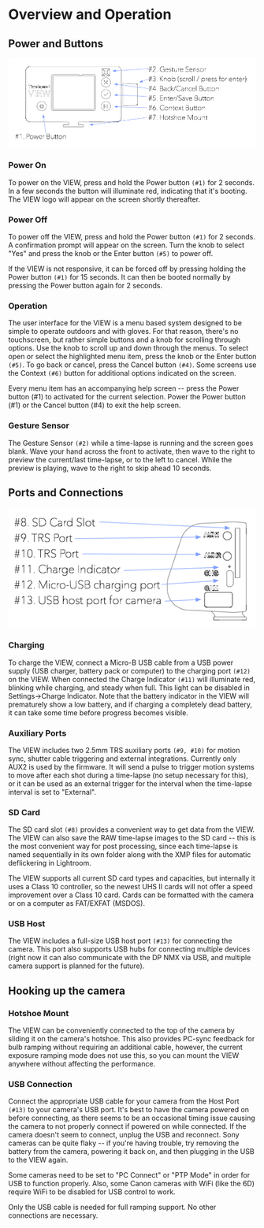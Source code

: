 # Overview and Operation

## Power and Buttons

![Front Overview](images/view-overview-front.png)

### Power On

To power on the VIEW, press and hold the Power button `(#1)` for 2 seconds.  In a few seconds the button will illuminate red, indicating that it's booting.  The VIEW logo will appear on the screen shortly thereafter. 

### Power Off

To power off the VIEW, press and hold the Power button `(#1)` for 2 seconds.  A confirmation prompt will appear on the screen.  Turn the knob to select "Yes" and 
press the knob or the Enter button `(#5)` to power off.

If the VIEW is not responsive, it can be forced off by pressing holding the Power button `(#1)` for 15 seconds.  It can then be booted normally by pressing the Power button again for 2 seconds.

### Operation

The user interface for the VIEW is a menu based system designed to be simple to operate outdoors and with gloves.  For that reason, there's no touchscreen, but rather simple buttons and a knob for scrolling through options.  Use the knob to scroll up and down through the menus.  To select open or select the highlighted menu item, press the knob or the Enter button `(#5)`.  To go back or cancel, press the Cancel button `(#4)`.  Some screens use the Context `(#6)` button for additional options indicated on the screen.

<aside class="success">Every menu item has an accompanying help screen -- press the Power button (#1) to activated for the current selection.  Power the Power button (#1) or the Cancel button (#4) to exit the help screen.</aside>

### Gesture Sensor

The Gesture Sensor `(#2)` while a time-lapse is running and the screen goes blank.  Wave your hand across the front to activate, then wave to the right to preview the current/last time-lapse, or to the left to cancel.  While the preview is playing, wave to the right to skip ahead 10 seconds.

## Ports and Connections

![Front Overview](images/view-overview-side.png)

### Charging

To charge the VIEW, connect a Micro-B USB cable from a USB power supply (USB charger, battery pack or computer) to the charging port `(#12)` on the VIEW.  When connected the Charge Indicator `(#11)` will illuminate red, blinking while charging, and steady when full.  This light can be disabled in Settings->Charge Indicator.  Note that the battery indicator in the VIEW will prematurely show a low battery, and if charging a completely dead battery, it can take some time before progress becomes visible.

### Auxiliary Ports

The VIEW includes two 2.5mm TRS auxiliary ports `(#9, #10)` for motion sync, shutter cable triggering and external integrations.  Currently only AUX2 is used by the firmware.  It will send a pulse to trigger motion systems to move after each shot during a time-lapse (no setup necessary for this), or it can be used as an external trigger for the interval when the time-lapse interval is set to "External".

### SD Card

The SD card slot `(#8)` provides a convenient way to get data from the VIEW.  The VIEW can also save the RAW time-lapse images to the SD card -- this is the most convenient way for post processing, since each time-lapse is named sequentially in its own folder along with the XMP files for automatic deflickering in Lightroom.

The VIEW supports all current SD card types and capacities, but internally it uses a Class 10 controller, so the newest UHS II cards will not offer a speed improvement over a Class 10 card.  Cards can be formatted with the camera or on a computer as FAT/EXFAT (MSDOS).

### USB Host

The VIEW includes a full-size USB host port `(#13)` for connecting the camera.  This port also supports USB hubs for connecting multiple devices (right now it can also communicate with the DP NMX via USB, and multiple camera support is planned for the future).

## Hooking up the camera

### Hotshoe Mount

The VIEW can be conveniently connected to the top of the camera by sliding it on the camera's hotshoe.  This also provides PC-sync feedback for bulb ramping without requiring an additional cable, however, the current exposure ramping mode does not use this, so you can mount the VIEW anywhere without affecting the performance.

### USB Connection

Connect the appropriate USB cable for your camera from the Host Port `(#13)` to your camera's USB port.  It's best to have the camera powered on before connecting, as there seems to be an occasional timing issue causing the camera to not properly connect if powered on while connected.  If the camera doesn't seem to connect, unplug the USB and reconnect.  Sony cameras can be quite flaky -- if you're having trouble, try removing the battery from the camera, powering it back on, and then plugging in the USB to the VIEW again.

Some cameras need to be set to "PC Connect" or "PTP Mode" in order for USB to function properly.  Also, some Canon cameras with WiFi (like the 6D) require WiFi to be disabled for USB control to work.

Only the USB cable is needed for full ramping support.  No other connections are necessary.










